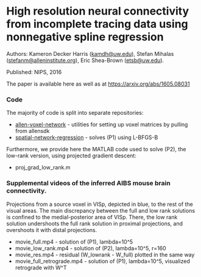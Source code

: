# High resolution neural connectivity from incomplete tracing data using nonnegative spline regression

Authors: Kameron Decker Harris (kamdh@uw.edu), 
Stefan Mihalas (stefanm@alleninstitute.org),
Eric Shea-Brown (etsb@uw.edu).

Published: NIPS, 2016

The paper is available here as well as at https://arxiv.org/abs/1605.08031

### Code

The majority of code is split into separate repositories:

* [allen-voxel-network](https://github.com/kharris/allen-voxel-network) - utilities for setting up voxel matrices by pulling from allensdk
* [spatial-network-regression](https://github.com/kharris/spatial-network-regression) - solves (P1) using L-BFGS-B

Furthermore, we provide here the MATLAB code used to solve (P2), 
the low-rank version, using projected gradient descent:

* proj_grad_low_rank.m

### Supplemental videos of the inferred AIBS mouse brain connectivity.

Projections from a source voxel in VISp, depicted in blue, to the rest of the 
visual areas. The main discrepancy between the full and low rank solutions is 
confined to the medial-posterior area of VISp. There, the low rank solution 
undershoots the full rank solution in proximal projections, and overshoots it 
with distal projections.

* movie_full.mp4 - solution of (P1), lambda=10^5
* movie_low_rank.mp4 - solution of (P2), lambda=10^5, r=160
* movie_res.mp4 - residual (W_lowrank - W_full) plotted in the same way
* movie_full_retrograde.mp4 - solution of (P1), lambda=10^5, 
visualized retrograde with W^T